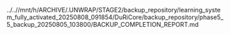 ../..//mnt/h/ARCHIVE/.UNWRAP/STAGE2/backup_repository/learning_system_fully_activated_20250808_091854/DuRiCore/backup_repository/phase5_5_backup_20250805_103800/BACKUP_COMPLETION_REPORT.md
